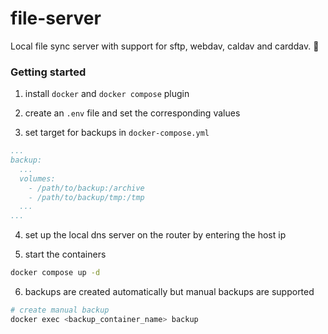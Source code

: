 # file-server

Local file sync server with support for sftp, webdav, caldav and carddav. 📁

### Getting started

1. install `docker` and `docker compose` plugin

2. create an `.env` file and set the corresponding values

3. set target for backups in `docker-compose.yml`

```yml
...
backup:
  ...
  volumes:
    - /path/to/backup:/archive
    - /path/to/backup/tmp:/tmp
  ...
...
```

4. set up the local dns server on the router by entering the host ip

5. start the containers

```bash
docker compose up -d
```

6. backups are created automatically but manual backups are supported

```bash
# create manual backup
docker exec <backup_container_name> backup
```
